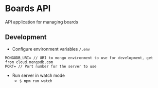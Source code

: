# Boards API

API application for managing boards

## Development

- Configure environment variables
  `/.env`

```
MONGODB_URI= // URI to mongo environment to use for development, get from cloud.mongodb.com
PORT= // Port number for the server to use
```

- Run server in watch mode
  - `$ npm run watch`
